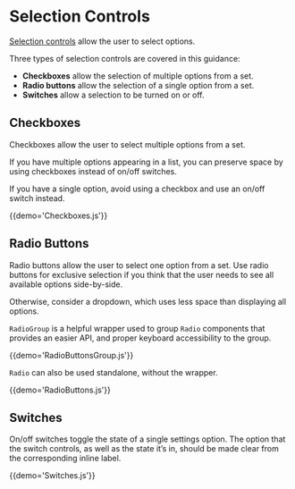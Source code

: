 # Selection Controls

[Selection controls](https://material.google.com/components/selection-controls.html) allow the user to select options.

Three types of selection controls are covered in this guidance:

- **Checkboxes** allow the selection of multiple options from a set.
- **Radio buttons** allow the selection of a single option from a set.
- **Switches** allow a selection to be turned on or off.

## Checkboxes

Checkboxes allow the user to select multiple options from a set.

If you have multiple options appearing in a list, you can preserve space by using checkboxes instead of on/off switches.

If you have a single option, avoid using a checkbox and use an on/off switch instead.

{{demo='Checkboxes.js'}}

## Radio Buttons

Radio buttons allow the user to select one option from a set. Use radio buttons for exclusive selection if you think that the user needs to see all available options side-by-side.

Otherwise, consider a dropdown, which uses less space than displaying all options.

`RadioGroup` is a helpful wrapper used to group `Radio` components that provides an easier API, and proper keyboard accessibility to the group.

{{demo='RadioButtonsGroup.js'}}

`Radio` can also be used standalone, without the wrapper.

{{demo='RadioButtons.js'}}

## Switches

On/off switches toggle the state of a single settings option. The option that the switch controls, as well as the state it’s in, should be made clear from the corresponding inline label.

{{demo='Switches.js'}}
